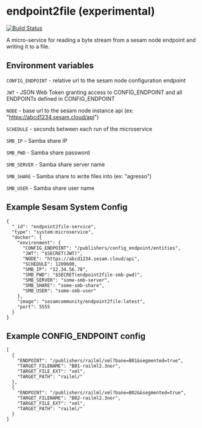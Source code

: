 # endpoint2file (experimental)
[![Build Status](https://travis-ci.org/sesam-community/endpoint2file.svg?branch=master)](https://travis-ci.org/sesam-community/endpoint2file)

A micro-service for reading a byte stream from a sesam node endpoint and writing it to a file.

## Environment variables

`CONFIG_ENDPOINT` - relative url to the sesam node configuration endpoint

`JWT` - JSON Web Token granting access to CONFIG_ENDPOINT and all ENDPOINTs defined in CONFIG_ENDPOINT

`NODE` - base url to the sesam node instance api (ex: "https://abcd1234.sesam.cloud/api")

`SCHEDULE` - seconds between each run of the microservice

`SMB_IP` - Samba share IP

`SMB_PWD` - Samba share password

`SMB_SERVER` - Samba share server name

`SMB_SHARE` - Samba share to write files into (ex: "agresso")

`SMB_USER` - Samba share user name

## Example Sesam System Config
```
{
  "_id": "endpoint2file-service",
  "type": "system:microservice",
  "docker": {
    "environment": {
      "CONFIG_ENDPOINT": "/publishers/config_endpoint/entities",
      "JWT": "$SECRET(JWT)",
      "NODE": "https://abcd1234.sesam.cloud/api",
      "SCHEDULE": 1209600,
      "SMB_IP": "12.34.56.78",
      "SMB_PWD": "$SECRET(endpoint2file-smb-pwd)",
      "SMB_SERVER": "some-smb-server",
      "SMB_SHARE": "some-smb-share",
      "SMB_USER": "some-smb-user"
    },
    "image": "sesamcommunity/endpoint2file:latest",
    "port": 5555
  }
}
```

## Example CONFIG_ENDPOINT config
```
[
  {
    "ENDPOINT": "/publishers/railml/xml?bane=B01&segmented=true",
    "TARGET_FILENAME": "B01-railml2.3nor",
    "TARGET_FILE_EXT": "xml",
    "TARGET_PATH": "railml/"
  },
  {
    "ENDPOINT": "/publishers/railml/xml?bane=B02&&segmented=true",
    "TARGET_FILENAME": "B02-railml2.3nor",
    "TARGET_FILE_EXT": "xml",
    "TARGET_PATH": "railml/"
  }
]
```